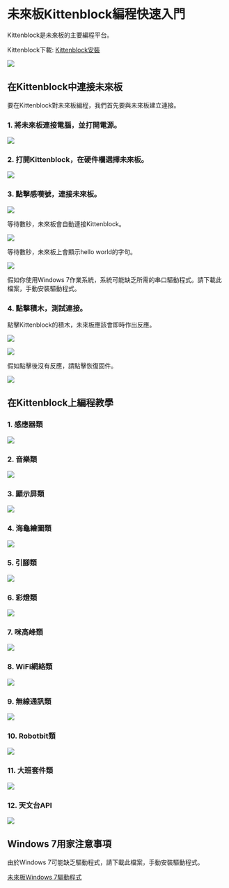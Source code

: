 # 未來板Kittenblock編程快速入門

Kittenblock是未來板的主要編程平台。

Kittenblock下載: [Kittenblock安裝](../../KittenBlock/kittenblockGreen.md)

![](../../functional_module/PWmodules/images/kbbanner.png)

## 在Kittenblock中連接未來板

要在Kittenblock對未來板編程，我們首先要與未來板建立連接。

### 1. 將未來板連接電腦，並打開電源。

![](../images/usb.png)

### 2. 打開Kittenblock，在硬件欄選擇未來板。

![](../images/kittenblock1.png)

### 3. 點擊感嘆號，連接未來板。

![](../images/kittenblock2.png)

等待數秒，未來板會自動連接Kittenblock。

![](../images/kittenblock3.png)

等待數秒，未來板上會顯示hello world的字句。

![](../images/kittenblock4.jpg)

假如你使用Windows 7作業系統，系統可能缺乏所需的串口驅動程式。請下載此檔案，手動安裝驅動程式。

### 4. 點擊積木，測試連接。

點擊Kittenblock的積木，未來板應該會即時作出反應。

![](../images/kittenblock5.png)

![](../images/kittenblock6.jpg)

假如點擊後沒有反應，請點擊恢復固件。

![](../images/kittenblock7.png)

## 在Kittenblock上編程教學

### 1. 感應器類

![](../images/sensors.png)

### 2. 音樂類

![](../images/buzzer.png)

### 3. 顯示屏類

![](../images/screen.png)

### 4. 海龜繪圖類

![](../images/turtle.png)

### 5. 引腳類

![](../images/gpio.png)

### 6. 彩燈類

![](../images/neopixel.png)

### 7. 咪高峰類

![](../images/microphone.png)

### 8. WiFi網絡類

![](../images/wifi.png)

### 9. 無線通訊類

![](../images/radio.png)

### 10. Robotbit類

![](../images/robotbit.png)

### 11. 大班套件類

![](../images/sensorkit.png)

### 12. 天文台API

![](../images/hko.png)

## Windows 7用家注意事項

由於Windows 7可能缺乏驅動程式，請下載此檔案，手動安裝驅動程式。

[未來板Windows 7驅動程式](https://drive.google.com/file/d/1Ldx1baDITzg-bHGvWpbgyQ0NdWDFdGD4/view?usp=sharing)